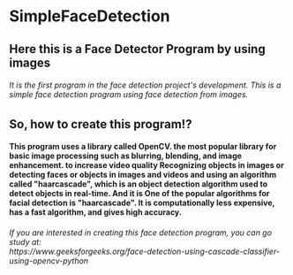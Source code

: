 # SimpleFaceDetection
<h2>Here this is a Face Detector Program by using images</h2>
<h6>It is the first program in the face detection project's development. This is a simple face detection program using face detection from images.</h6>
<h2>So, how to create this program!?</h2>
<h4>This program uses a library called OpenCV. the most popular library for basic image processing such as blurring, blending, and image enhancement. to increase video quality Recognizing objects in images or detecting faces or objects in images and videos and using an algorithm called "haarcascade", which is an object detection algorithm used to detect objects in real-time. And it is One of the popular algorithms for facial detection is "haarcascade". It is computationally less expensive, has a fast algorithm, and gives high accuracy.</h4>


<h6>If you are interested in creating this face detection program, you can go study at: <br>https://www.geeksforgeeks.org/face-detection-using-cascade-classifier-using-opencv-python</h6>
